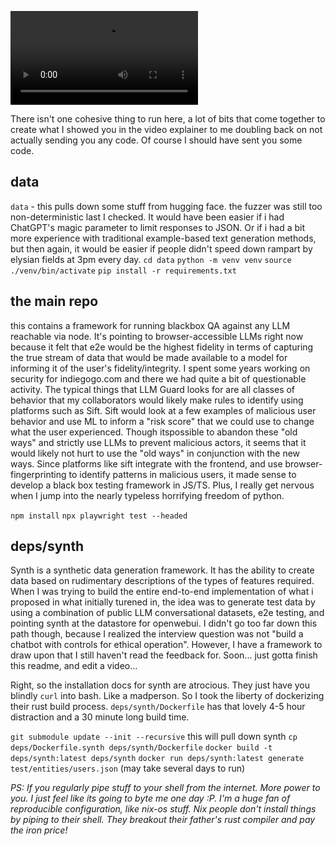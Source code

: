 ![](https://www.dropbox.com/scl/fi/fyhcvd47r9vmdf66uvn1g/2024-03-07-entrevista.mov?rlkey=v6i41vxld2e24x90q7aa18olf&raw=1)

There isn't one cohesive thing to run here, a lot of bits that come together to create what I showed you in the video
explainer to me doubling back on not actually sending you any code. Of course I should have sent you some code.

## data

`data` - this pulls down some stuff from hugging face. the fuzzer was still too non-deterministic last I checked. It would have been easier if i had ChatGPT's magic parameter to limit responses to JSON. Or if i had a bit more experience with traditional example-based text generation methods, but then again, it would be easier if people didn't speed down rampart by elysian fields at 3pm every day.
`cd data`
`python -m venv venv`
`source ./venv/bin/activate`
`pip install -r requirements.txt`

## the main repo

this contains a framework for running blackbox QA against any LLM reachable via node. It's pointing to browser-accessible LLMs right now because it felt that e2e would be the highest fidelity in terms of capturing the true stream of data that would be made available to a model for informing it of the user's fidelity/integrity. I spent some years working on security for indiegogo.com and there we had quite a bit of questionable activity. The typical things that LLM Guard looks for are all classes of behavior that my collaborators would likely make rules to identify using platforms such as Sift. Sift would look at a few examples of malicious user behavior and use ML to inform a "risk score" that we could use to change what the user experienced. Though itspossible to abandon these "old ways" and strictly use LLMs to prevent malicious actors, it seems that it would likely not hurt to use the "old ways" in conjunction with the new ways. Since platforms like sift integrate with the frontend, and use browser-fingerprinting to identify patterns in malicious users, it made sense to develop a black box testing framework in JS/TS. Plus, I really get nervous when I jump into the nearly typeless horrifying freedom of python.

`npm install`
`npx playwright test --headed`

## deps/synth

Synth is a synthetic data generation framework. It has the ability to create data based on rudimentary descriptions of the types of features required. When I was trying to build the entire end-to-end implementation of what i proposed in what initially turened in, the idea was to generate test data by using a combination of public LLM conversational datasets, e2e testing, and pointing synth at the datastore for openwebui. I didn't go too far down this path though, because I realized the interview question was not "build a chatbot with controls for ethical operation". However, I have a framework to draw upon that I still haven't read the feedback for. Soon... just gotta finish this readme, and edit a video...

Right, so the installation docs for synth are atrocious. They just have you blindly `curl` into bash. Like a madperson. So I took the liberty of dockerizing their rust build process. `deps/synth/Dockerfile` has that lovely 4-5 hour distraction and a 30 minute long build time.

`git submodule update --init --recursive` this will pull down synth
`cp deps/Dockerfile.synth deps/synth/Dockerfile`
`docker build -t deps/synth:latest deps/synth`
`docker run deps/synth:latest generate test/entities/users.json` (may take several days to run)

_PS: If you regularly pipe stuff to your shell from the internet. More power to you. I just feel like its going to byte me one day :P. I'm a huge fan of reproducible configuration, like nix-os stuff. Nix people don't install things by piping to their shell. They breakout their father's rust compiler and pay the iron price!_

